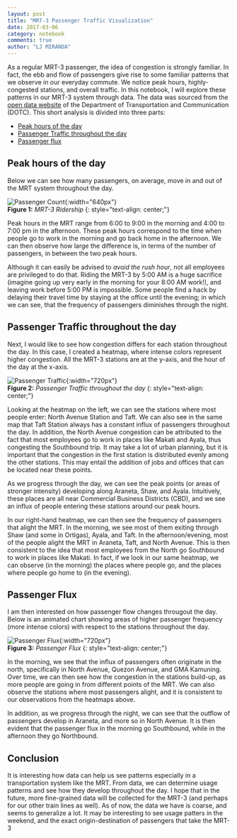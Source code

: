 ```yaml
---
layout: post
title: "MRT-3 Passenger Traffic Visualization"
date: 2017-03-06
category: notebook
comments: true
author: "LJ MIRANDA"
---
```


As a regular MRT-3 passenger, the idea of congestion is strongly familiar. In
fact, the ebb and flow of passengers give rise to some familiar patterns that
we observe in our everyday commute. We notice peak hours, highly-congested
stations, and overall traffic. In this notebook, I will explore these
patterns in our MRT-3 system through data. The data was sourced from the
[open data website](http://dotr.gov.ph/) of the Department of Transportation
and Communication (DOTC). This short analysis is divided into three parts:

- [Peak hours of the day](#peak-hours-of-the-day)
- [Passenger Traffic throughout the day](#station)
- [Passenger flux](#passenger-flux)

## Peak hours of the day

Below we can see how many passengers, on average, move in and out of the MRT
system throughout the day.

![Passenger Count](/assets/png/mrt/ridership.png){:width="640px"}  
__Figure 1:__ _MRT-3 Ridership_
{: style="text-align: center;"}

Peak hours in the MRT range from 6:00 to 9:00 in the morning and 4:00 to 7:00
pm in the afternoon. These peak hours correspond to the time when people go
to work in the morning and go back home in the afternoon. We can then observe
how large the difference is, in terms of the number of passengers, in between
the two peak hours.

Although it can easily be advised to _avoid the rush hour_, not all employees
are privileged to do that. Riding the MRT-3 by 5:00 AM is a huge sacrifice
(imagine going up very early in the morning for your 8:00 AM work!), and
leaving work before 5:00 PM is impossible. Some people find a hack by
delaying their travel time by staying at the office until the evening; in
which we can see, that the frequency of passengers diminishes through the
night.

##  <a name="station"></a> Passenger Traffic throughout the day

Next, I would like to see how congestion differs for each station throughout
the day. In this case, I created a heatmap, where intense colors represent
higher congestion. All the MRT-3 stations are at the y-axis, and the hour of
the day at the x-axis.

![Passenger Traffic](/assets/png/mrt/passenger-traffic-01.png){:width="720px"}  
__Figure 2:__ _Passenger Traffic throughout the day_
{: style="text-align: center;"}

Looking at the heatmap on the left, we can see the stations where most people
enter: North Avenue Station and Taft. We can also see in the same map that
Taft Station always has a constant influx of passengers throughout the day.
In addition, the North Avenue congestion can be attributed to the fact that
most employees go to work in places like Makati and Ayala, thus congesting
the Southbound trip. It may take a lot of urban planning, but it is important
that the congestion in the first station is distributed evenly among the
other stations. This may entail the addition of jobs and offices that can be
located near these points.

As we progress through the day, we can see the peak points (or areas of
stronger intensity) developing along Araneta, Shaw, and Ayala. Intuitively,
these places are all near Commercial Business Districts (CBD), and we see an
influx of people entering these stations around our peak hours.

In our right-hand heatmap, we can then see the frequency of passengers that
alight the MRT. In the morning, we see most of them exiting through Shaw (and
some in Ortigas), Ayala, and Taft. In the afternoon/evening, most of the
people alight the MRT in Araneta, Taft, and North Avenue. This is then
consistent to the idea that most employees from the North go Southbound to
work in places like Makati. In fact, if we look in our same heatmap, we can
observe (in the morning) the places where people go, and the places where
people go home to (in the evening).

## Passenger Flux

I am then interested on how passenger flow changes througout the day. Below
is an animated chart showing areas of higher passenger frequency (more
intense colors) with respect to the stations throughout the day.

![Passenger Flux](/assets/png/mrt/flux.gif){:width="720px"}  
__Figure 3:__ _Passenger Flux_
{: style="text-align: center;"}

In the morning, we see that the influx of passengers often originate in the
north, specifically in North Avenue, Quezon Avenue, and GMA Kamuning. Over
time, we can then see how the congestion in the stations build-up, as more
people are going in from different points of the MRT. We can also observe the
stations where most passengers alight, and it is consistent to our
observations from the heatmaps above.

In addition, as we progress through the night, we can see that the outflow of
passengers develop in Araneta, and more so in North Avenue. It is then
evident that the passenger flux in the morning go Southbound, while in the
afternoon they go Northbound.

## Conclusion

It is interesting how data can help us see patterns especially in a
transportation system like the MRT. From data, we can determine usage
patterns and see how they develop throughout the day. I hope that in the
future, more fine-grained data will be collected for the MRT-3 (and perhaps
for our other train lines as well). As of now, the data we have is coarse,
and seems to generalize a lot. It may be interesting to see usage patters in
the weekend, and the exact origin-destination of passengers that take the
MRT-3
